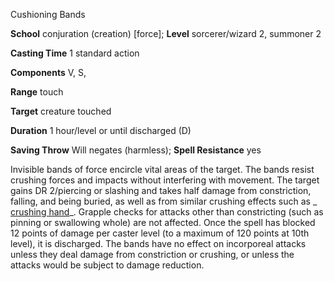 Cushioning Bands

**School** conjuration (creation) [force]; **Level** sorcerer/wizard 2, summoner 2

**Casting Time** 1 standard action

**Components** V, S,

**Range** touch

**Target** creature touched

**Duration** 1 hour/level or until discharged (D)

**Saving Throw** Will negates (harmless); **Spell Resistance** yes

Invisible bands of force encircle vital areas of the target. The bands resist crushing forces and impacts without interfering with movement. The target gains DR 2/piercing or slashing and takes half damage from constriction, falling, and being buried, as well as from similar crushing effects such as _ [crushing hand](spells/crushingHand.md#_crushing-hand)_. Grapple checks for attacks other than constricting (such as pinning or swallowing whole) are not affected. Once the spell has blocked 12 points of damage per caster level (to a maximum of 120 points at 10th level), it is discharged. The bands have no effect on incorporeal attacks unless they deal damage from constriction or crushing, or unless the attacks would be subject to damage reduction.

